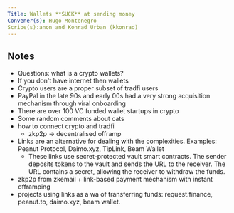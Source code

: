 ```yaml
---
Title: Wallets **SUCK** at sending money
Convener(s): Hugo Montenegro 
Scribe(s):anon and Konrad Urban (kkonrad) 
---
```


## Notes

- Questions: what is a crypto wallets?
- If you don't have internet then wallets
- Crypto users are a proper subset of tradfi users
- PayPal in the late 90s and early 00s had a very strong acquisition mechanism through viral onboarding
- There are over 100 VC funded wallet startups in crypto
- Some random comments about cats
- how to connect crypto and tradfi
    - zkp2p -> decentralised offramp
- Links are an alternative for dealing with the complexities. Examples: Peanut Protocol, Daimo.xyz, TipLink, Beam Wallet
    - These links use secret-protected vault smart contracts. The sender deposits tokens to the vault and sends the URL to the receiver. The URL contains a secret, allowing the receiver to withdraw the funds. 
- zkp2p from zkemail + link-based payment mechanism with instant offramping
- projects using links as a wa of transferring funds: request.finance, peanut.to, daimo.xyz, beam wallet.

